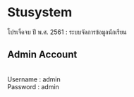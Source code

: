 # Stusystem
โปรเจ็คจบ ปี พ.ศ. 2561 : ระบบจัดการข้อมูลนักเรียน


<h2 font color="red"><b>Admin Account</b></h2>
<br>
Username : admin
<br>
Password : admin
